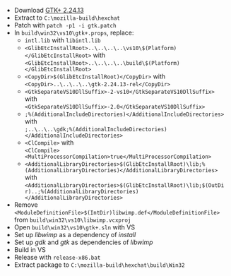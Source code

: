  * Download [GTK+ 2.24.13](http://ftp.gnome.org/pub/gnome/sources/gtk+/2.24/gtk+-2.24.13.tar.xz)
 * Extract to `C:\mozilla-build\hexchat`
 * Patch with `patch -p1 -i gtk.patch`
 * In `build\win32\vs10\gtk+.props`, replace:
	* `intl.lib` with `libintl.lib`
	* `<GlibEtcInstallRoot>..\..\..\..\vs10\$(Platform)</GlibEtcInstallRoot>` with  
`<GlibEtcInstallRoot>..\..\..\..\build\$(Platform)</GlibEtcInstallRoot>`
	* `<CopyDir>$(GlibEtcInstallRoot)</CopyDir>` with  
`<CopyDir>..\..\..\..\gtk-2.24.13-rel</CopyDir>`
	* `<GtkSeparateVS10DllSuffix>-2-vs10</GtkSeparateVS10DllSuffix>` with  
`<GtkSeparateVS10DllSuffix>-2.0</GtkSeparateVS10DllSuffix>`
	* `;%(AdditionalIncludeDirectories)</AdditionalIncludeDirectories>` with  
`;..\..\..\gdk;%(AdditionalIncludeDirectories)</AdditionalIncludeDirectories>`
	* `<ClCompile>` with  
`<ClCompile><MultiProcessorCompilation>true</MultiProcessorCompilation>`
	* `<AdditionalLibraryDirectories>$(GlibEtcInstallRoot)\lib;%(AdditionalLibraryDirectories)</AdditionalLibraryDirectories>` with  
`<AdditionalLibraryDirectories>$(GlibEtcInstallRoot)\lib;$(OutDir)..;%(AdditionalLibraryDirectories)</AdditionalLibraryDirectories>`
 * Remove `<ModuleDefinitionFile>$(IntDir)libwimp.def</ModuleDefinitionFile>` from `build\win32\vs10\libwimp.vcxproj`
 * Open `build\win32\vs10\gtk+.sln` with VS
 * Set up _libwimp_ as a dependency of _install_
 * Set up _gdk_ and _gtk_ as dependencies of _libwimp_
 * Build in VS
 * Release with `release-x86.bat`
 * Extract package to `C:\mozilla-build\hexchat\build\Win32`
